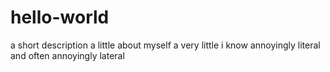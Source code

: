 # hello-world
a short description
a little about myself
a very little
i know
annoyingly literal
and often annoyingly 
lateral
